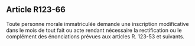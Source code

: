 Article R123-66
----
Toute personne morale immatriculée demande une inscription modificative dans le
mois de tout fait ou acte rendant nécessaire la rectification ou le complément
des énonciations prévues aux articles R. 123-53 et suivants.
